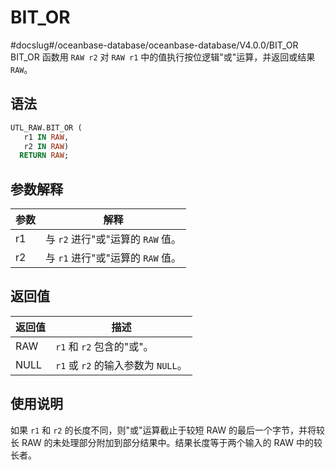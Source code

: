 BIT_OR 
===========================
#docslug#/oceanbase-database/oceanbase-database/V4.0.0/BIT_OR
BIT_OR 函数用 `RAW r2` 对 `RAW r1` 中的值执行按位逻辑"或"运算，并返回或结果 `RAW`。

语法 
-----------

```sql
UTL_RAW.BIT_OR (
   r1 IN RAW,
   r2 IN RAW) 
  RETURN RAW;
```



参数解释 
-------------



| **参数** |          **解释**          |
|--------|--------------------------|
| r1     | 与 `r2` 进行"或"运算的 `RAW` 值。 |
| r2     | 与 `r1` 进行"或"运算的 `RAW` 值。 |



返回值 
------------



| **返回值** |           **描述**           |
|---------|----------------------------|
| RAW     | `r1` 和 `r2` 包含的"或"。        |
| NULL    | `r1` 或 `r2` 的输入参数为 `NULL`。 |



使用说明 
-------------

如果 `r1` 和 `r2` 的长度不同，则"或"运算截止于较短 RAW 的最后一个字节，并将较长 RAW 的未处理部分附加到部分结果中。结果长度等于两个输入的 RAW 中的较长者。
